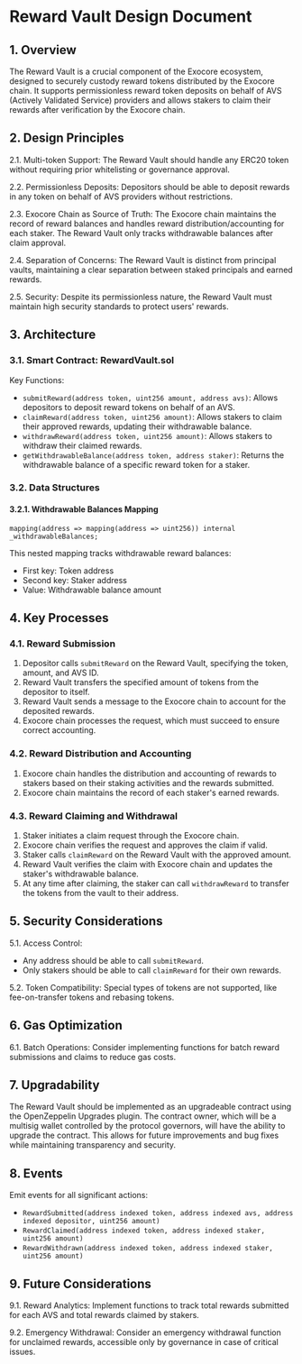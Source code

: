 # Reward Vault Design Document

## 1. Overview

The Reward Vault is a crucial component of the Exocore ecosystem, designed to securely custody reward tokens distributed by the Exocore chain. It supports permissionless reward token deposits on behalf of AVS (Actively Validated Service) providers and allows stakers to claim their rewards after verification by the Exocore chain.

## 2. Design Principles

2.1. Multi-token Support: The Reward Vault should handle any ERC20 token without requiring prior whitelisting or governance approval.

2.2. Permissionless Deposits: Depositors should be able to deposit rewards in any token on behalf of AVS providers without restrictions.

2.3. Exocore Chain as Source of Truth: The Exocore chain maintains the record of reward balances and handles reward distribution/accounting for each staker. The Reward Vault only tracks withdrawable balances after claim approval.

2.4. Separation of Concerns: The Reward Vault is distinct from principal vaults, maintaining a clear separation between staked principals and earned rewards.

2.5. Security: Despite its permissionless nature, the Reward Vault must maintain high security standards to protect users' rewards.

## 3. Architecture

### 3.1. Smart Contract: RewardVault.sol

Key Functions:
- `submitReward(address token, uint256 amount, address avs)`: Allows depositors to deposit reward tokens on behalf of an AVS.
- `claimReward(address token, uint256 amount)`: Allows stakers to claim their approved rewards, updating their withdrawable balance.
- `withdrawReward(address token, uint256 amount)`: Allows stakers to withdraw their claimed rewards.
- `getWithdrawableBalance(address token, address staker)`: Returns the withdrawable balance of a specific reward token for a staker.

### 3.2. Data Structures

#### 3.2.1. Withdrawable Balances Mapping

```solidity
mapping(address => mapping(address => uint256)) internal _withdrawableBalances;
```

This nested mapping tracks withdrawable reward balances:
- First key: Token address
- Second key: Staker address
- Value: Withdrawable balance amount

## 4. Key Processes

### 4.1. Reward Submission

1. Depositor calls `submitReward` on the Reward Vault, specifying the token, amount, and AVS ID.
2. Reward Vault transfers the specified amount of tokens from the depositor to itself.
3. Reward Vault sends a message to the Exocore chain to account for the deposited rewards.
4. Exocore chain processes the request, which must succeed to ensure correct accounting.

### 4.2. Reward Distribution and Accounting

1. Exocore chain handles the distribution and accounting of rewards to stakers based on their staking activities and the rewards submitted.
2. Exocore chain maintains the record of each staker's earned rewards.

### 4.3. Reward Claiming and Withdrawal

1. Staker initiates a claim request through the Exocore chain.
2. Exocore chain verifies the request and approves the claim if valid.
3. Staker calls `claimReward` on the Reward Vault with the approved amount.
4. Reward Vault verifies the claim with Exocore chain and updates the staker's withdrawable balance.
5. At any time after claiming, the staker can call `withdrawReward` to transfer the tokens from the vault to their address.

## 5. Security Considerations

5.1. Access Control: 
- Any address should be able to call `submitReward`.
- Only stakers should be able to call `claimReward` for their own rewards.

5.2. Token Compatibility: Special types of tokens are not supported, like fee-on-transfer tokens and rebasing tokens.

## 6. Gas Optimization

6.1. Batch Operations: Consider implementing functions for batch reward submissions and claims to reduce gas costs.

## 7. Upgradability

The Reward Vault should be implemented as an upgradeable contract using the OpenZeppelin Upgrades plugin. The contract owner, which will be a multisig wallet controlled by the protocol governors, will have the ability to upgrade the contract. This allows for future improvements and bug fixes while maintaining transparency and security.

## 8. Events

Emit events for all significant actions:
- `RewardSubmitted(address indexed token, address indexed avs, address indexed depositor, uint256 amount)`
- `RewardClaimed(address indexed token, address indexed staker, uint256 amount)`
- `RewardWithdrawn(address indexed token, address indexed staker, uint256 amount)`

## 9. Future Considerations

9.1. Reward Analytics: Implement functions to track total rewards submitted for each AVS and total rewards claimed by stakers.

9.2. Emergency Withdrawal: Consider an emergency withdrawal function for unclaimed rewards, accessible only by governance in case of critical issues.
